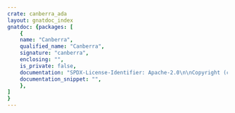 ```yaml
---
crate: canberra_ada
layout: gnatdoc_index
gnatdoc: {packages: [
    {
    name: "Canberra",
    qualified_name: "Canberra",
    signature: "canberra",
    enclosing: "",
    is_private: false,
    documentation: "SPDX-License-Identifier: Apache-2.0\n\nCopyright (c) 2020 onox <denkpadje@gmail.com>\n\nLicensed under the Apache License, Version 2.0 (the \"License\");\nyou may not use this file except in compliance with the License.\nYou may obtain a copy of the License at\n\n    http://www.apache.org/licenses/LICENSE-2.0\n\nUnless required by applicable law or agreed to in writing, software\ndistributed under the License is distributed on an \"AS IS\" BASIS,\nWITHOUT WARRANTIES OR CONDITIONS OF ANY KIND, either express or implied.\nSee the License for the specific language governing permissions and\nlimitations under the License.",
    documentation_snippet: "",
    },
]
}
---
```

